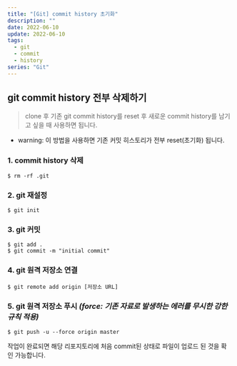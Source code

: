```yaml
---
title: "[Git] commit history 초기화"
description: ""
date: 2022-06-10
update: 2022-06-10
tags:
  - git
  - commit
  - history
series: "Git"
---
```


## git commit history 전부 삭제하기

>clone 후 기존 git commit history를 reset 후 새로운 commit history를 남기고 싶을 때 사용하면 됩니다.

* warning: 이 방법을 사용하면 기존 커밋 히스토리가 전부 reset(초기화) 됩니다.

### 1. commit history 삭제
```
$ rm -rf .git
```
### 2. git 재설정
```
$ git init
```
### 3. git 커밋
```
$ git add .
$ git commit -m "initial commit"
```
### 4. git 원격 저장소 연결
```
$ git remote add origin [저장소 URL]
```
### 5. git 원격 저장소 푸시 *(force: 기존 자료로 발생하는 에러를 무시한 강한 규칙 적용)*
```
$ git push -u --force origin master
```
작업이 완료되면 해당 리포지토리에 처음 commit된 상태로 파일이 업로드 된 것을 확인 가능합니다.
